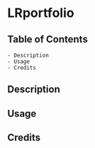 # LRportfolio

## Table of Contents
    - Description
    - Usage
    - Credits

## Description


## Usage 

## Credits 

